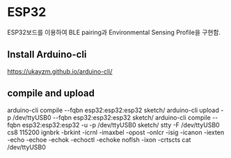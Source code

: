 # ESP32

ESP32보드를 이용하여 BLE pairing과 Environmental Sensing Profile을 구현함.

## Install Arduino-cli

https://ukayzm.github.io/arduino-cli/

## compile and upload

arduino-cli compile --fqbn esp32:esp32:esp32 sketch/
arduino-cli upload -p /dev/ttyUSB0 --fqbn esp32:esp32:esp32 sketch/
arduino-cli compile --fqbn esp32:esp32:esp32 -u -p /dev/ttyUSB0 sketch/
stty -F /dev/ttyUSB0 cs8 115200 ignbrk -brkint -icrnl -imaxbel -opost -onlcr -isig -icanon -iexten -echo -echoe -echok -echoctl -echoke noflsh -ixon -crtscts
cat /dev/ttyUSB0

